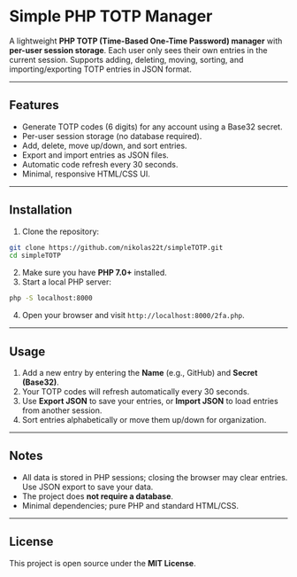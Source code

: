 # Simple PHP TOTP Manager

A lightweight **PHP TOTP (Time-Based One-Time Password) manager** with **per-user session storage**. Each user only sees their own entries in the current session. Supports adding, deleting, moving, sorting, and importing/exporting TOTP entries in JSON format.

---

## Features

- Generate TOTP codes (6 digits) for any account using a Base32 secret.
- Per-user session storage (no database required).
- Add, delete, move up/down, and sort entries.
- Export and import entries as JSON files.
- Automatic code refresh every 30 seconds.
- Minimal, responsive HTML/CSS UI.

---

## Installation

1. Clone the repository:

```bash
git clone https://github.com/nikolas22t/simpleTOTP.git
cd simpleTOTP
```

2. Make sure you have **PHP 7.0+** installed.
3. Start a local PHP server:

```bash
php -S localhost:8000
```

4. Open your browser and visit `http://localhost:8000/2fa.php`.

---

## Usage

1. Add a new entry by entering the **Name** (e.g., GitHub) and **Secret (Base32)**.  
2. Your TOTP codes will refresh automatically every 30 seconds.  
3. Use **Export JSON** to save your entries, or **Import JSON** to load entries from another session.  
4. Sort entries alphabetically or move them up/down for organization.

---

## Notes

- All data is stored in PHP sessions; closing the browser may clear entries. Use JSON export to save your data.  
- The project does **not require a database**.  
- Minimal dependencies; pure PHP and standard HTML/CSS.

---

## License

This project is open source under the **MIT License**.
